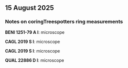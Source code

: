## 15 August 2025
### Notes on coringTreespotters ring measurements

**BENI 1251-79 A I**: microscope

**CAGL 2019 S I**: microscope

**CAGL 2019 S I**: microscope

**QUAL 22886 D I**: microscope